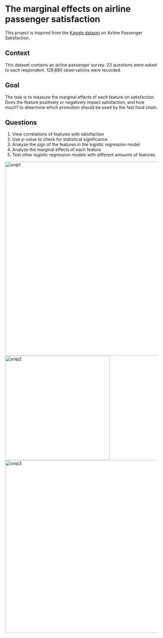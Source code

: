 # The marginal effects on airline passenger satisfaction
This project is inspired from the <a href="https://www.kaggle.com/datasets/teejmahal20/airline-passenger-satisfaction">Kaggle dataset</a> on Airline Passenger Satisfaction.

## Context
This dataset contains an airline passenger survey. 23 questions were asked to each respondent. 129,880 observations were recorded.

## Goal
The task is to measure the marginal effects of each feature on satisfaction. Does the feature positively or negatively impact satisfaction, and how much? 
to determine which promotion should be used by the fast food chain.

## Questions
<ol>
<li>View correlations of features with satisfaction</li>
<li>Use p-value to check for statistical significance</li>
<li>Analyze the sign of the features in the logistic regression model</li>
<li>Analyze the marginal effects of each feature</li>
<li>Test other logistic regression models with different amounts of features</li>
</ol>
<img width="640" alt="snip1" src="https://user-images.githubusercontent.com/101160575/179428500-0da158cd-95e1-49aa-a8c8-bbb8f83eff88.png">
<img width="344" alt="snip2" src="https://user-images.githubusercontent.com/101160575/179428503-4d12d634-35f8-476b-840a-3a61e393d6c1.png">
<img width="569" alt="snip3" src="https://user-images.githubusercontent.com/101160575/179428506-e9c037c5-4ff0-4ee8-b243-ab417105c75a.png">
